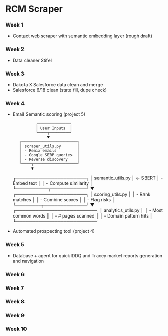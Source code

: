# RCM Scraper

### Week 1
- Contact web scraper with semantic embedding layer (rough draft)

### Week 2
- Data cleaner Stifel

### Week 3
- Dakota X Salesforce data clean and merge
- Salesforce 6/18 clean (state fill, dupe check)

### Week 4
- Email Semantic scoring (project 5)

                ┌──────────────┐
                │ User Inputs  │
                └────┬─────────┘
                     ▼
         ┌────────────────────────┐
         │ scraper_utils.py       │
         │ - Remix emails         │
         │ - Google SERP queries  │
         │ - Reverse discovery    │
         └────┬───────────────────┘
              ▼
     ┌──────────────────────┐
     │ semantic_utils.py    │ ← SBERT
     │ - Embed text         │
     │ - Compute similarity │
     └──────────┬───────────┘
                ▼
       ┌──────────────────────┐
       │ scoring_utils.py     │
       │ - Rank matches       │
       │ - Combine scores     │
       │ - Flag risks         │
       └────────┬─────────────┘
                ▼
    ┌─────────────────────────┐
    │ analytics_utils.py      │
    │ - Most common words     │
    │ - # pages scanned       │
    │ - Domain pattern hits   │
    └─────────────────────────┘

- Automated prospecting tool (project 4)



### Week 5
- Database + agent for quick DDQ and Tracey market reports generation and navigation

### Week 6

### Week 7

### Week 8

### Week 9

### Week 10